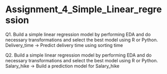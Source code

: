 # Assignment_4_Simple_Linear_regression
Q1. Build a simple linear regression model by performing EDA and do necessary transformations and select the best model using R or Python.
Delivery_time -> Predict delivery time using sorting time


Q2. Build a simple linear regression model by performing EDA and do necessary transformations and select the best model using R or Python.
Salary_hike -> Build a prediction model for Salary_hike


